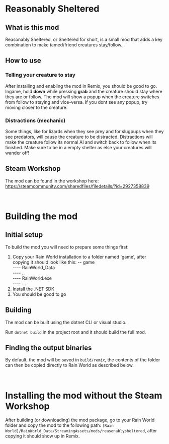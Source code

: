 # Reasonably Sheltered

## What is this mod
Reasonably Sheltered, or Sheltered for short, is a small mod that adds a key combination to make tamed/friend creatures stay/follow.

## How to use
### Telling your creature to stay
After installing and enabling the mod in Remix, you should be good to go. Ingame, hold **down** while pressing **grab** and the creature should stay where they are or follow.
The mod will show a popup when the creature switches from follow to staying and vice-versa. If you dont see any popup, try moving closer to the creature.

### Distractions (mechanic)
Some things, like for lizards when they see prey and for slugpups when they see predators, will cause the creature to be distracted. Distractions will make the creature follow its
normal AI and switch back to follow when its finished. Make sure to be in a empty shelter as else your creatures will wander off!

## Steam Workshop
The mod can be found in the workshop here: https://steamcommunity.com/sharedfiles/filedetails/?id=2927358839

<br/>

# Building the mod

## Initial setup
To build the mod you will need to prepare some things first:
1. Copy your Rain World installation to a folder named 'game', after copying it should look like this:
   -- game<br/>
   ---- RainWorld_Data<br/>
   ---- ..<br/>
   ---- RainWorld.exe<br/>
   ---- ...
2. Install the .NET SDK
3. You should be good to go

## Building
The mod can be built using the dotnet CLI or visual studio.

Run `dotnet build` in the project root and it should build the full mod.

## Finding the output binaries
By default, the mod will be saved in `build/remix`, the contents of the folder can then be copied directly to Rain World as described below.

<br/>

# Installing the mod without the Steam Workshop
After building (or downloading) the mod package, go to your Rain World folder and copy the mod to the following path:
`[Rain World]/RainWorld_Data/StreamingAssets/mods/reasonablysheltered`, after copying it should show up in Remix.

